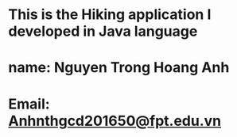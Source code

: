# This is the Hiking application I developed in Java language
# name: Nguyen Trong Hoang Anh
# Email: Anhnthgcd201650@fpt.edu.vn
